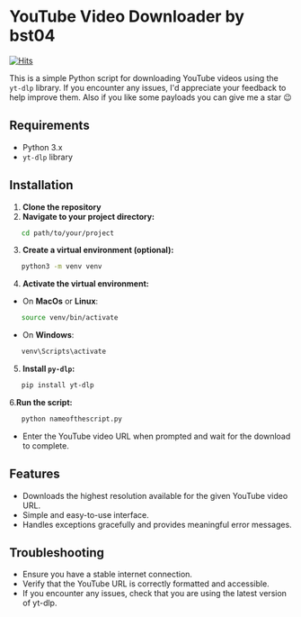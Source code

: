 # YouTube Video Downloader by bst04
[![Hits](https://hits.seeyoufarm.com/api/count/incr/badge.svg?url=https%3A%2F%2Fgithub.com%2Fbrunoooost%2Fyt-downloader&count_bg=%236EBE0B&title_bg=%23555555&icon=&icon_color=%23E7E7E7&title=views&edge_flat=false)](https://hits.seeyoufarm.com)

This is a simple Python script for downloading YouTube videos using the `yt-dlp` library. If you encounter any issues, I'd appreciate your feedback to help improve them. Also if you like some payloads you can give me a star 😉


## Requirements

- Python 3.x
- `yt-dlp` library

## Installation
1. **Clone the repository**
2. **Navigate to your project directory:**
```bash
   cd path/to/your/project
```
3. **Create a virtual environment (optional):**
```bash
   python3 -m venv venv
```
4. **Activate the virtual environment:**
- On **MacOs** or **Linux**:
```bash
   source venv/bin/activate
```
- On **Windows**:
```bash
   venv\Scripts\activate
```
5. **Install ```py-dlp```:**
```bash
   pip install yt-dlp
```
6.**Run the script:**
```bash
   python nameofthescript.py
```
- Enter the YouTube video URL when prompted and wait for the download to complete.


## Features
- Downloads the highest resolution available for the given YouTube video URL.
- Simple and easy-to-use interface.
- Handles exceptions gracefully and provides meaningful error messages.

## Troubleshooting

- Ensure you have a stable internet connection.
- Verify that the YouTube URL is correctly formatted and accessible.
- If you encounter any issues, check that you are using the latest version of yt-dlp.
